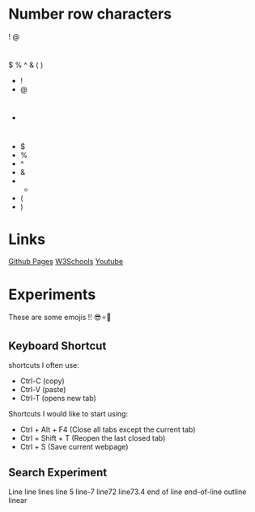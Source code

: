 # Number row characters
!
@
#
$
%
^
&
(
)

- !
- @
- #
- $
- %
- ^
- &
- *
- (
- )



# Links
[Github Pages](https://pages.github.com/)
[W3Schools](https://www.w3schools.com/)
[Youtube](https://www.youtube.com/)

# Experiments

These are some emojis !! :sunglasses::star::punch:

## Keyboard Shortcut 

shortcuts I often use:
- Ctrl-C (copy)
- Ctrl-V (paste)
- Ctrl-T (opens new tab)

Shortcuts I would like to start using:
- Ctrl + Alt + F4 (Close all tabs except the current tab)
- Ctrl + Shift + T (Reopen the last closed tab)
- Ctrl + S (Save current webpage)

## Search Experiment 
Line
line
lines
line 5
line-7
line72
line73.4
end of line
end-of-line
outline
linear